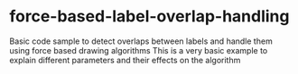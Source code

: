 # force-based-label-overlap-handling
Basic code sample to detect overlaps between labels and handle them using force based drawing algorithms
This is a very basic example to explain different parameters and their effects on the algorithm

